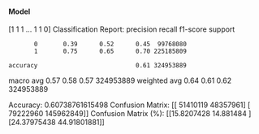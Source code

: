 #### Model
[1 1 1 ... 1 1 0]
Classification Report:
              precision    recall  f1-score   support

           0       0.39      0.52      0.45  99768080
           1       0.75      0.65      0.70 225185809

    accuracy                           0.61 324953889
   macro avg       0.57      0.58      0.57 324953889
weighted avg       0.64      0.61      0.62 324953889

Accuracy: 0.60738761615498
Confusion Matrix:
[[ 51410119  48357961]
 [ 79222960 145962849]]
Confusion Matrix (%):
[[15.8207428  14.881484  ]
 [24.37975438 44.91801881]]

